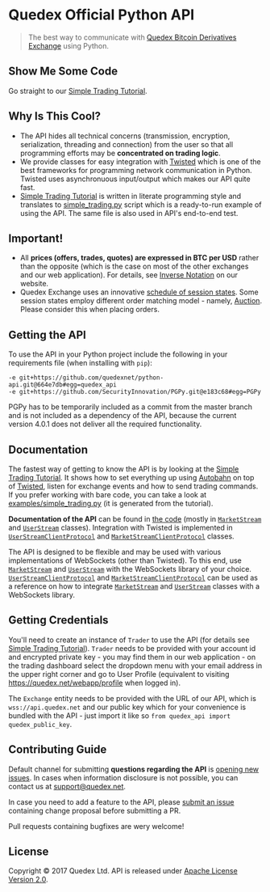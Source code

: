 # Quedex Official Python API

> The best way to communicate with [Quedex Bitcoin Derivatives Exchange](https://quedex.net)
using Python.

## Show Me Some Code

Go straight to our [Simple Trading Tutorial][simple_trading.py.md].

## Why Is This Cool?

 * The API hides all technical concerns (transmission, encryption, serialization,
   threading and connection) from the user so that all programming efforts may be
   **concentrated on trading logic**.
 * We provide classes for easy integration with [Twisted][twisted] which is one of the best
   frameworks for programming network communication in Python. Twisted uses asynchronuous
   input/output which makes our API quite fast.
 * [Simple Trading Tutorial][simple_trading.py.md] is written in literate programming style
   and translates to [simple_trading.py][simple_trading.py] script which is a&nbsp;ready-to-run
   example of using the API. The same file is also used in API's end-to-end test.

## Important!

* All **prices (offers, trades, quotes) are expressed in BTC per USD** rather than the opposite
  (which is the case on&nbsp;most of the other exchanges and our web application). For details,
  see [Inverse Notation][inverse-notation-docs] on our website.
* Quedex Exchange uses an innovative [schedule of session states][faq-session-schedule]. Some
  session states employ different order matching model - namely, [Auction][faq-what-is-auction].
  Please consider this when placing orders.

## Getting the API

To use the API in your Python project include the following in your requirements file
(when installing with `pip`):

```
-e git+https://github.com/quedexnet/python-api.git@664e7db#egg=quedex_api
-e git+https://github.com/SecurityInnovation/PGPy.git@e183c68#egg=PGPy
```
PGPy has to be temporarily included as a commit from the master branch and is not included
as a dependency of the API, because the current version 4.0.1 does not deliver all the required
functionality.

## Documentation

The fastest way of getting to know the API is by looking at the
[Simple Trading Tutorial][simple_trading.py.md]. It shows how to set everything up using
[Autobahn][autobahn] on top of [Twisted][twisted], listen for exchange events
and how to send trading commands.
If you prefer working with bare code, you can take a look at
[examples/simple_trading.py][simple_trading.py] (it is generated from the tutorial).

**Documentation of the API** can be found in [the code][code] (mostly in
[`MarketStream`][market_stream.py] and [`UserStream`][user_stream.py] classes).
Integration with Twisted is implemented in [`UserStreamClientProtocol`][user_stream_client.py]
and [`MarketStreamClientProtocol`][market_stream_client.py] classes.

The API is designed to be flexible and may be used with various implementations of WebSockets
(other than Twisted). To&nbsp;this end, use [`MarketStream`][market_stream.py] and
[`UserStream`][user_stream.py] with the WebSockets library of your choice.
[`UserStreamClientProtocol`][user_stream_client.py] and [`MarketStreamClientProtocol`][
market_stream_client.py] can be used as a reference on how to integrate [`MarketStream`][
market_stream.py] and [`UserStream`][user_stream.py] classes with a WebSockets library.

## Getting Credentials

You'll need to create an instance of `Trader` to use the API (for details see 
[Simple Trading Tutorial][simple_trading.py.md]). `Trader` needs to be provided with your account id
and encrypted private key - you may find them in our web  application - on the trading dashboard 
select the dropdown menu with your email address in the upper right corner and go to User Profile 
(equivalent to visiting https://quedex.net/webapp/profile when logged in).

The `Exchange` entity needs to be provided with the URL of our API, which is `wss://api.quedex.net`
and our public key which for your convenience is bundled with the API - just import it like so
`from quedex_api import quedex_public_key`.

## Contributing Guide

Default channel for submitting **questions regarding the API** is [opening new issues][new-issue].
In cases when information disclosure is&nbsp;not possible, you can contact us at support@quedex.net.

In case you need to add a feature to the API, please [submit an issue][new-issue]
containing change proposal before submitting a PR.

Pull requests containing bugfixes are wery welcome!

## License

Copyright &copy; 2017 Quedex Ltd. API is released under [Apache License Version 2.0](LICENSE).

[autobahn]: https://github.com/crossbario/autobahn-python
[twisted]: https://www.twistedmatrix.com/
[simple_trading.py.md]: docs/tutorials/simple_trading.py.md
[simple_trading.py]: examples/simple_trading.py
[code]: quedex_api
[user_stream.py]: quedex_api/user_stream.py
[market_stream.py]: quedex_api/market_stream.py
[user_stream_client.py]: quedex_api/user_stream.py
[market_stream_client.py]: quedex_api/market_stream.py
[inverse-notation-docs]: https://quedex.net/doc/inverse_notation
[faq-session-schedule]: https://quedex.net/faq#session_schedule
[faq-what-is-auction]: https://quedex.net/faq#what_is_auction
[new-issue]: https://github.com/quedexnet/python-api/issues/new

